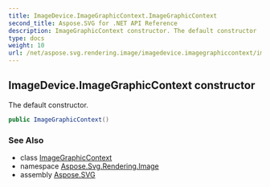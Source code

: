```yaml
---
title: ImageDevice.ImageGraphicContext.ImageGraphicContext
second_title: Aspose.SVG for .NET API Reference
description: ImageGraphicContext constructor. The default constructor
type: docs
weight: 10
url: /net/aspose.svg.rendering.image/imagedevice.imagegraphiccontext/imagegraphiccontext/
---
```

## ImageDevice.ImageGraphicContext constructor

The default constructor.

```csharp
public ImageGraphicContext()
```

### See Also

* class [ImageGraphicContext](../)
* namespace [Aspose.Svg.Rendering.Image](../../imagedevice.imagegraphiccontext/)
* assembly [Aspose.SVG](../../../)
